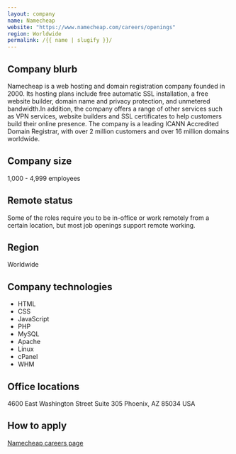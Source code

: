```yaml
---
layout: company
name: Namecheap
website: "https://www.namecheap.com/careers/openings"
region: Worldwide
permalink: /{{ name | slugify }}/
---
```


## Company blurb

Namecheap is a web hosting and domain registration company founded in 2000. Its hosting plans include free automatic SSL installation, a free website builder, domain name and privacy protection, and unmetered bandwidth.In addition, the company offers a range of other services such as VPN services, website builders and SSL certificates to help customers build their online presence. The company is a leading ICANN Accredited Domain Registrar, with over 2 million customers and over 16 million domains worldwide.

## Company size

1,000 - 4,999 employees

## Remote status

Some of the roles require you to be in-office or work remotely from a certain location, but most job openings support remote working.

## Region

 Worldwide

## Company technologies

- HTML
- CSS
- JavaScript
- PHP
- MySQL
- Apache 
- Linux 
- cPanel 
- WHM 

## Office locations

4600 East Washington Street
Suite 305
Phoenix, AZ 85034
USA

## How to apply

[Namecheap careers page](https://www.namecheap.com/careers/openings/)